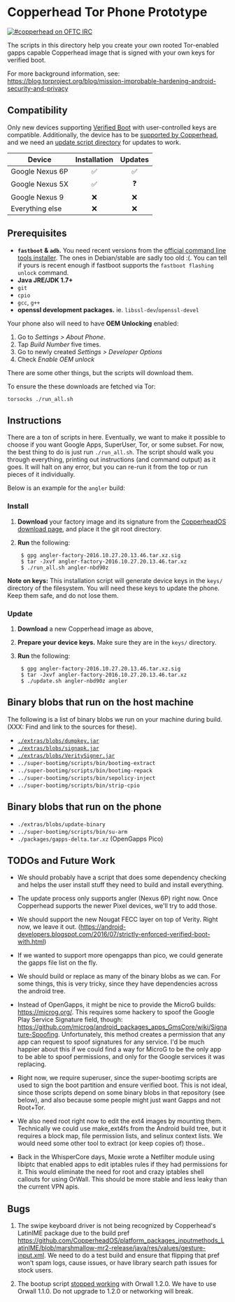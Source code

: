 # Copperhead Tor Phone Prototype
[![#copperhead on OFTC IRC](http://img.shields.io/badge/oftc-join%20%23copperhead-green.svg?style=flat)](https://kiwiirc.com/client/irc.oftc.net/copperhead)

The scripts in this directory help you create your own rooted Tor-enabled
gapps capable Copperhead image that is signed with your own keys for verified
boot.

For more background information, see:
https://blog.torproject.org/blog/mission-improbable-hardening-android-security-and-privacy

## Compatibility

Only new devices supporting [Verified
Boot](https://source.android.com/security/verifiedboot/) with
user-controlled keys are compatible. Additionally, the device has to be
[supported by Copperhead](https://copperhead.co/android/downloads), and
we need an [update script directory](extras/angler) for updates to work.


| Device            | Installation       | Updates           |
|-------------------|:------------------:|:-----------------:|
| Google Nexus 6P   | :white_check_mark: | :white_check_mark:|
| Google Nexus 5X   | :white_check_mark: | :question:        |
| Google Nexus 9    | :x:                | :x:               |
| Everything else   | :x:                | :x:               |


## Prerequisites

* **`fastboot` & `adb`.** You need recent versions from the [official
  command line tools installer][cli-download]. The ones in
Debian/stable are sadly too old :(. You can tell if yours is recent
enough if fastboot supports the `fastboot flashing unlock` command.
* **Java JRE/JDK 1.7+**
* `git`
* `cpio`
* `gcc`, `g++`
* **openssl development packages.** ie. `libssl-dev`/`openssl-devel`

Your phone also will need to have **OEM Unlocking** enabled:

1. Go to *Settings > About Phone*.
2. Tap *Build Number* five times.
3. Go to newly created *Settings > Developer Options*
4. Check *Enable OEM unlock*

There are some other things, but the scripts will download them.

To ensure the these downloads are fetched via Tor:

    torsocks ./run_all.sh

## Instructions

There are a ton of scripts in here. Eventually, we want to make it possible to
choose if you want Google Apps, SuperUser, Tor, or some subset. For now, the
best thing to do is just run `./run_all.sh`. The script should walk you through
everything, printing out instructions (and command output) as it goes. It will
halt on any error, but you can re-run it from the top or run pieces of it
individually.

Below is an example for the `angler` build:

### Install

1. **Download** your factory image and its signature from
the [CopperheadOS download page][copperhead-download], and place it the
git root directory.
2. **Run** the following:

        $ gpg angler-factory-2016.10.27.20.13.46.tar.xz.sig
        $ tar -Jxvf angler-factory-2016.10.27.20.13.46.tar.xz
        $ ./run_all.sh angler-nbd90z

**Note on keys:** This installation script will generate device keys in
the `keys/` directory of the filesystem. You will need these keys to
update the phone. Keep them safe, and do not lose them.

### Update

1. **Download** a new Copperhead image as above,
2. **Prepare your device keys.** Make sure they are in the `keys/`
   directory.
3. **Run** the following:

        $ gpg angler-factory-2016.10.27.20.13.46.tar.xz.sig
        $ tar -Jxvf angler-factory-2016.10.27.20.13.46.tar.xz
        $ ./update.sh angler-nbd90z angler

## Binary blobs that run on the host machine

The following is a list of binary blobs we run on your machine during build.
(XXX: Find and link to the sources for these).

* [`./extras/blobs/dumpkey.jar`](https://android.googlesource.com/platform/bootable/recovery.git/+/master/tools/dumpkey)
* [`./extras/blobs/signapk.jar`](https://android.googlesource.com/platform/build.git/+/master/tools/signapk/)
* [`./extras/blobs/VeritySigner.jar`](https://android.googlesource.com/platform/system/extras/+/master/verity)
* `../super-bootimg/scripts/bin/bootimg-extract`
* `../super-bootimg/scripts/bin/bootimg-repack`
* `../super-bootimg/scripts/bin/sepolicy-inject`
* `../super-bootimg/scripts/bin/strip-cpio`

## Binary blobs that run on the phone

* `./extras/blobs/update-binary`
* `../super-bootimg/scripts/bin/su-arm`
* `./packages/gapps-delta.tar.xz` (OpenGapps Pico)

## TODOs and Future Work

* We should probably have a script that does some dependency checking and
helps the user install stuff they need to build and install everything.

* The update process only supports angler (Nexus 6P) right now. Once
  Copperhead supports the newer Pixel devices, we'll try to add those.

* We should support the new Nougat FECC layer on top of Verity. Right now, we
  leave it out.
  (https://android-developers.blogspot.com/2016/07/strictly-enforced-verified-boot-with.html)

* If we wanted to support more opengapps than pico, we could generate the
gapps file list on the fly.

* We should build or replace as many of the binary blobs as we can. For some
things, this is very tricky, since they have dependencies across the android
tree.

* Instead of OpenGapps, it might be nice to provide the MicroG builds: https://microg.org/. This requires some hackery to spoof the Google Play Service Signature field, though: https://github.com/microg/android_packages_apps_GmsCore/wiki/Signature-Spoofing. Unfortunately, this method creates a permission that any app can request to spoof signatures for any service. I'd be much happier about this if we could find a way for MicroG to be the only app to be able to spoof permissions, and only for the Google services it was replacing.

* Right now, we require superuser, since the super-bootimg scripts are used to
sign the boot partition and ensure verified boot. This is not ideal, since
those scripts depend on some binary blobs in that repository (see below), and
also because some people might just want Gapps and not Root+Tor.

* We also need root right now to edit the ext4 images by mounting them.
Technically we could use make_ext4fs from the Android build tree, but it
requires a block map, file permission lists, and selinux context lists. We
would need some other tool to extract (or keep copies of) those..

* Back in the WhisperCore days, Moxie wrote a Netfilter module using libiptc
that enabled apps to edit iptables rules if they had permissions for it. This
would eliminate the need for root and crazy iptables shell callouts for using
OrWall. This should be more stable and less leaky than the current VPN apis.

## Bugs

1. The swipe keyboard driver is not being recognized by Copperhead's LatinIME
package due to the build pref
https://github.com/CopperheadOS/platform_packages_inputmethods_LatinIME/blob/marshmallow-mr2-release/java/res/values/gesture-input.xml.
We need to do a test build and ensure that flipping that pref won't spam logs,
cause issues, or have library search path issues for stock users.

2. The bootup script [stopped working](https://github.com/EthACKdotOrg/orWall/issues/121) with Orwall
1.2.0. We have to use Orwall 1.1.0. Do not upgrade to 1.2.0 or networking will
break.

<!-- Links -->
   [cli-download]:        https://developer.android.com/studio/index.html#linux-bundle
   [copperhead-download]: https://copperhead.co/android/downloads
